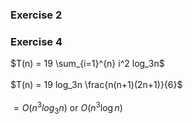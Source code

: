 ### Exercise 2


### Exercise 4

$T(n) = 19 \sum_{i=1}^{n} i^2 log_3n$\
<br>
$T(n) = 19 log_3n \frac{n(n+1)(2n+1)}{6}$\
<br>
$= O(n^3log_3n)$ or $O(n^3\log n)$\
<br>
